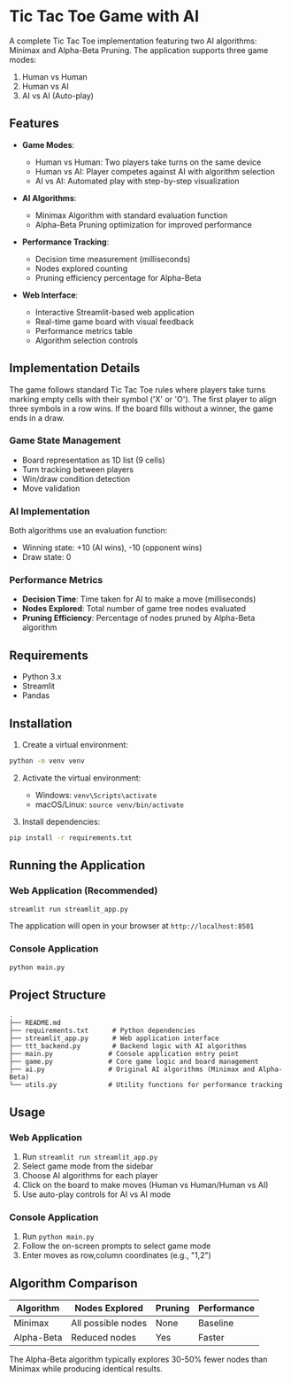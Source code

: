 # Tic Tac Toe Game with AI

A complete Tic Tac Toe implementation featuring two AI algorithms: Minimax and Alpha-Beta Pruning. The application supports three game modes:
1. Human vs Human
2. Human vs AI 
3. AI vs AI (Auto-play)

## Features

- **Game Modes**:
  - Human vs Human: Two players take turns on the same device
  - Human vs AI: Player competes against AI with algorithm selection
  - AI vs AI: Automated play with step-by-step visualization

- **AI Algorithms**:
  - Minimax Algorithm with standard evaluation function
  - Alpha-Beta Pruning optimization for improved performance
  
- **Performance Tracking**:
  - Decision time measurement (milliseconds)
  - Nodes explored counting
  - Pruning efficiency percentage for Alpha-Beta

- **Web Interface**:
  - Interactive Streamlit-based web application
  - Real-time game board with visual feedback
  - Performance metrics table
  - Algorithm selection controls

## Implementation Details

The game follows standard Tic Tac Toe rules where players take turns marking empty cells with their symbol ('X' or 'O'). The first player to align three symbols in a row wins. If the board fills without a winner, the game ends in a draw.

### Game State Management
- Board representation as 1D list (9 cells)
- Turn tracking between players  
- Win/draw condition detection
- Move validation

### AI Implementation
Both algorithms use an evaluation function:
- Winning state: +10 (AI wins), -10 (opponent wins)
- Draw state: 0

### Performance Metrics
- **Decision Time**: Time taken for AI to make a move (milliseconds)
- **Nodes Explored**: Total number of game tree nodes evaluated
- **Pruning Efficiency**: Percentage of nodes pruned by Alpha-Beta algorithm

## Requirements
- Python 3.x
- Streamlit
- Pandas

## Installation

1. Create a virtual environment:
```bash
python -m venv venv
```

2. Activate the virtual environment:
   - Windows: `venv\Scripts\activate`
   - macOS/Linux: `source venv/bin/activate`

3. Install dependencies:
```bash
pip install -r requirements.txt
```

## Running the Application

### Web Application (Recommended)
```bash
streamlit run streamlit_app.py
```
The application will open in your browser at `http://localhost:8501`

### Console Application
```bash
python main.py
```

## Project Structure
```
.
├── README.md
├── requirements.txt      # Python dependencies
├── streamlit_app.py      # Web application interface
├── ttt_backend.py        # Backend logic with AI algorithms
├── main.py              # Console application entry point  
├── game.py              # Core game logic and board management
├── ai.py                # Original AI algorithms (Minimax and Alpha-Beta)
└── utils.py             # Utility functions for performance tracking
```

## Usage

### Web Application
1. Run `streamlit run streamlit_app.py`
2. Select game mode from the sidebar
3. Choose AI algorithms for each player
4. Click on the board to make moves (Human vs Human/Human vs AI)
5. Use auto-play controls for AI vs AI mode

### Console Application
1. Run `python main.py`
2. Follow the on-screen prompts to select game mode
3. Enter moves as row,column coordinates (e.g., "1,2")

## Algorithm Comparison

| Algorithm | Nodes Explored | Pruning | Performance |
|-----------|----------------|---------|-------------|
| Minimax | All possible nodes | None | Baseline |
| Alpha-Beta | Reduced nodes | Yes | Faster |

The Alpha-Beta algorithm typically explores 30-50% fewer nodes than Minimax while producing identical results.
